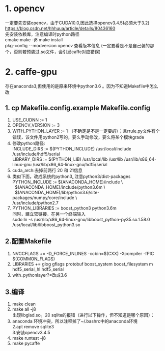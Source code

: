 # 1.  opencv
一定要先安装opencv，由于CUDA10.0,因此选择opencv3.4.5(必须大于3.2) <br>
https://blog.csdn.net/hhhuua/article/details/80436160 <br>
先安装依赖库，注意编译时python路径<br>
cmake
make -j8
make install <br>
pkg-config --modversion opencv 查看版本信息 (一定要看是不是自己装的那个，否则若预装过.so文件，会引发caffe对应错误)

# 2. caffe-gpu
存在anaconda3,但使用的是原来环境中python3.6 。因为不知道Makefile中怎么改<br>
## 1. cp Makefile.config.example Makefile.config
1. USE_CUDNN := 1 <br>
2. OPENCV_VERSION := 3  <br>
3. WITH_PYTHON_LAYER := 1 （不确定是不是一定要的）；且rrule.py文件有个错误，该文件用python2写的，要么手动修改，要么将某个模块grade <br>
4. 修改python路径: <br>
INCLUDE_DIRS := $(PYTHON_INCLUDE) /usr/local/include /usr/include/hdf5/serial <br>
LIBRARY_DIRS := $(PYTHON_LIB) /usr/local/lib /usr/lib /usr/lib/x86_64-linux-gnu /usr/lib/x86_64-linux-gnu/hdf5/serial <br>
5. cuda_arch:去掉前两行 20 和 21信息 <br>
6. 类似下面，改成系统的python3,,注意python3/dist-packages <br>
  PYTHON_INCLUDE := $(ANACONDA_HOME)/include \ <br>
  $(ANACONDA_HOME)/include/python3.6m \ <br>
  $(ANACONDA_HOME)/lib/python3.6/site-packages/numpy/core/include \ <br>
                  /usr/include/python2.7  <br>
7. PYTHON_LIBRARIES := boost_python3 python3.6m <br>
同时，建立软链接，在另一个终端输入 <br>
sudo ln -s /usr/lib/x86_64-linux-gnu/libboost_python-py35.so.1.58.0 /usr/local/lib/libboost_python3.so <br>
## 2.配置Makefile
1. NVCCFLAGS += -D_FORCE_INLINES -ccbin=$(CXX) -Xcompiler -fPIC $(COMMON_FLAGS) <br>
2. LIBRARIES += glog gflags protobuf boost_system boost_filesystem m hdf5_serial_hl hdf5_serial  
3. with_pythonlayer?=改成3.6

## 3.编译
1. make clean <br>
2. make all -j8 <br>
出现libglad.so。20  sqlite的报错（进行以下操作，但不知道是哪个原因）：<br>
  1. anaconda 环境冲突，所以注释掉了~/.bashrc中的anaconda环境 <br>
  2.apt remove sqlite3 <br>
  3.安装opencv3.4.5 <br>
3. make runtest -j8 <br>
4. make pycaffe
